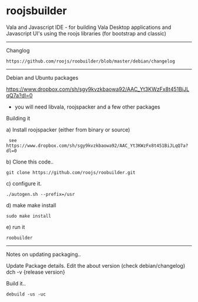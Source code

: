 # roojsbuilder
Vala and Javascript IDE - for building Vala Desktop applications and Javascript UI's using the roojs libraries (for bootstrap and classic)

---
Changlog 

    https://github.com/roojs/roobuilder/blob/master/debian/changelog

---
Debian and Ubuntu packages

  https://www.dropbox.com/sh/sgy9kvzkbaowa92/AAC_Yt3KWzFx8t451BiJLqQ7a?dl=0
  
  * you will need libvala, roojspacker and a few other packages 




Building it

  a) Install roojspacker (either from binary or source)

     see https://www.dropbox.com/sh/sgy9kvzkbaowa92/AAC_Yt3KWzFx8t451BiJLqQ7a?dl=0

  b) Clone this code..
  
    git clone https://github.com/roojs/roobuilder.git
    
  c) configure it.
  
    ./autogen.sh --prefix=/usr
    
  d) make make install
  
    sudo make install
    
  e) run it

    roobuilder
    
---

Notes on updating packaging..

Update Package details.
    Edit the about version (check debian/changelog)
    dch -v {release version}

Build it..

    debuild -us -uc
